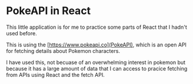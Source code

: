 # PokeAPI in React

This little application is for me to practice some parts of React that I hadn't used before. 

This is using the [https://www.pokeapi.co](PokeAPI), which is an open API for fetching details about Pokemon characters.

I have used this, not becuase of an overwhelming interest in pokemon but because it has a large amount of data that I can access to pracice fetching from APIs using React and the fetch API.

